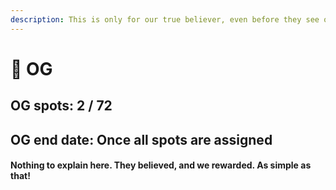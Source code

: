 ```yaml
---
description: This is only for our true believer, even before they see our work.
---
```


# 💟 OG

## OG spots: 2 / 72

## OG end date: Once all spots are assigned

#### Nothing to explain here. They believed, and we rewarded. As simple as that!
